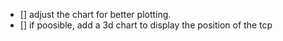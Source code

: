 - [] adjust the chart for better plotting.
- [] if poosible, add a 3d chart to display the position of the tcp 

